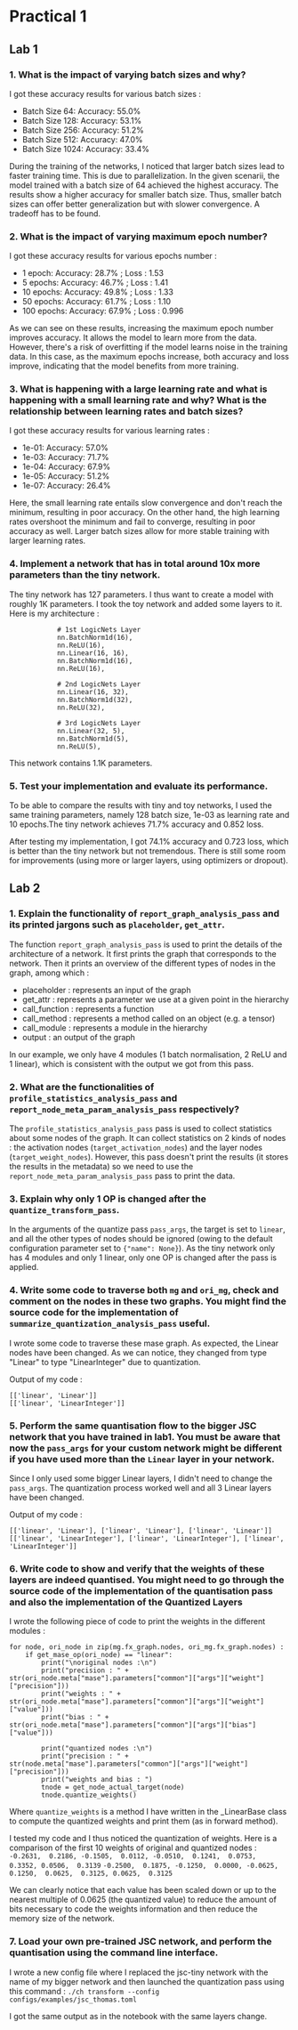 # Practical 1

## Lab 1

### 1. What is the impact of varying batch sizes and why?

I got these accuracy results for various batch sizes :

- Batch Size 64: Accuracy: 55.0%
- Batch Size 128: Accuracy: 53.1%
- Batch Size 256: Accuracy: 51.2%
- Batch Size 512: Accuracy: 47.0%
- Batch Size 1024: Accuracy: 33.4%

During the training of the networks, I noticed that larger batch sizes lead to faster training time. This is due to parallelization. In the given scenarii, the model trained with a batch size of 64 achieved the highest accuracy. The results show a higher accuracy for smaller batch size. Thus, smaller batch sizes can offer better generalization but with slower convergence. A tradeoff has to be found. 

### 2. What is the impact of varying maximum epoch number?

I got these accuracy results for various epochs number :

- 1 epoch: Accuracy: 28.7% ; Loss : 1.53
- 5 epochs: Accuracy: 46.7% ; Loss : 1.41
- 10 epochs: Accuracy: 49.8% ; Loss : 1.33
- 50 epochs: Accuracy: 61.7% ; Loss : 1.10
- 100 epochs: Accuracy: 67.9% ; Loss : 0.996

As we can see on these results, increasing the maximum epoch number improves accuracy. It allows the model to learn more from the data. However, there's a risk of overfitting if the model learns noise in the training data. In this case, as the maximum epochs increase, both accuracy and loss improve, indicating that the model benefits from more training.

### 3. What is happening with a large learning rate and what is happening with a small learning rate and why? What is the relationship between learning rates and batch sizes?

I got these accuracy results for various learning rates :

- 1e-01: Accuracy: 57.0%
- 1e-03: Accuracy: 71.7%
- 1e-04: Accuracy: 67.9%
- 1e-05: Accuracy: 51.2%
- 1e-07: Accuracy: 26.4%

Here, the small learning rate entails slow convergence and don't reach the minimum, resulting in poor accuracy. On the other hand, the high learning rates overshoot the minimum and fail to converge, resulting in poor accuracy as well. Larger batch sizes allow for more stable training with larger learning rates.

### 4. Implement a network that has in total around 10x more parameters than the tiny network.

The tiny network has 127 parameters. I thus want to create a model with roughly 1K parameters.
I took the toy network and added some layers to it. Here is my architecture :
```{python}
            # 1st LogicNets Layer
            nn.BatchNorm1d(16),
            nn.ReLU(16),
            nn.Linear(16, 16),
            nn.BatchNorm1d(16),
            nn.ReLU(16),

            # 2nd LogicNets Layer
            nn.Linear(16, 32),
            nn.BatchNorm1d(32),
            nn.ReLU(32),

            # 3rd LogicNets Layer
            nn.Linear(32, 5),
            nn.BatchNorm1d(5),
            nn.ReLU(5),
```

This network contains 1.1K parameters.

### 5. Test your implementation and evaluate its performance.

To be able to compare the results with tiny and toy networks, I used the same training parameters, namely 128 batch size, 1e-03 as learning rate and 10 epochs.The tiny network achieves 71.7% accuracy and 0.852 loss.

After testing my implementation, I got 74.1% accuracy and 0.723 loss, which is better than the tiny network but not tremendous. There is still some room for improvements (using more or larger layers, using optimizers or dropout).

## Lab 2

### 1. Explain the functionality of `report_graph_analysis_pass` and its printed jargons such as `placeholder`, `get_attr`.

The function `report_graph_analysis_pass` is used to print the details of the architecture of a network. It first prints the graph that corresponds to the network. Then it prints an overview of the different types of nodes in the graph, among which :
- placeholder : represents an input of the graph
- get_attr : represents a parameter we use at a given point in the hierarchy
- call_function : represents a function
- call_method : represents a method called on an object (e.g. a tensor)
- call_module : represents a module in the hierarchy
- output : an output of the graph

In our example, we only have 4 modules (1 batch normalisation, 2 ReLU and 1 linear), which is consistent with the output we got from this pass.

### 2. What are the functionalities of `profile_statistics_analysis_pass` and `report_node_meta_param_analysis_pass` respectively?

The `profile_statistics_analysis_pass` pass is used to collect statistics about some nodes of the graph. It can collect statistics on 2 kinds of nodes : the activation nodes (`target_activation_nodes`) and the layer nodes (`target_weight_nodes`). However, this pass doesn't print the results (it stores the results in the metadata) so we need to use the `report_node_meta_param_analysis_pass` pass to print the data. 

### 3. Explain why only 1 OP is changed after the `quantize_transform_pass`.

In the arguments of the quantize pass `pass_args`, the target is set to `linear`, and all the other types of nodes should be ignored (owing to the default configuration parameter set to `{"name": None}`). As the tiny network only has 4 modules and only 1 linear, only one OP is changed after the pass is applied.

### 4. Write some code to traverse both `mg` and `ori_mg`, check and comment on the nodes in these two graphs. You might find the source code for the implementation of `summarize_quantization_analysis_pass` useful.

I wrote some code to traverse these mase graph. As expected, the Linear nodes have been changed. As we can notice, they changed from type "Linear" to type "LinearInteger" due to quantization.

Output of my code :
```
[['linear', 'Linear']]
[['linear', 'LinearInteger']]
```

### 5. Perform the same quantisation flow to the bigger JSC network that you have trained in lab1. You must be aware that now the `pass_args` for your custom network might be different if you have used more than the `Linear` layer in your network.

Since I only used some bigger Linear layers, I didn't need to change the `pass_args`. The quantization process worked well and all 3 Linear layers have been changed.

Output of my code :
```
[['linear', 'Linear'], ['linear', 'Linear'], ['linear', 'Linear']]
[['linear', 'LinearInteger'], ['linear', 'LinearInteger'], ['linear', 'LinearInteger']]
```

### 6. Write code to show and verify that the weights of these layers are indeed quantised. You might need to go through the source code of the implementation of the quantisation pass and also the implementation of the Quantized Layers

I wrote the following piece of code to print the weights in the different modules :
```
for node, ori_node in zip(mg.fx_graph.nodes, ori_mg.fx_graph.nodes) :
    if get_mase_op(ori_node) == "linear":
        print("\noriginal nodes :\n")
        print("precision : " + str(ori_node.meta["mase"].parameters["common"]["args"]["weight"]["precision"]))
        print("weights : " + str(ori_node.meta["mase"].parameters["common"]["args"]["weight"]["value"]))
        print("bias : " + str(ori_node.meta["mase"].parameters["common"]["args"]["bias"]["value"]))
        
        print("quantized nodes :\n")
        print("precision : " + str(node.meta["mase"].parameters["common"]["args"]["weight"]["precision"]))
        print("weights and bias : ")
        tnode = get_node_actual_target(node)
        tnode.quantize_weights()
```
Where `quantize_weights` is a method I have written in the _LinearBase class to compute the quantized weights and print them (as in forward method).

I tested my code and I thus noticed the quantization of weights. Here is a comparison of the first 10 weights of original and quantized nodes :
`-0.2631,  0.2186, -0.1505,  0.0112, -0.0510,  0.1241,  0.0753,  0.3352, 0.0506,  0.3139`
`-0.2500,  0.1875, -0.1250,  0.0000, -0.0625,  0.1250,  0.0625,  0.3125, 0.0625,  0.3125`

We can clearly notice that each value has been scaled down or up to the nearest multiple of 0.0625 (the quantized value) to reduce the amount of bits necessary to code the weights information and then reduce the memory size of the network.

### 7. Load your own pre-trained JSC network, and perform the quantisation using the command line interface.

I wrote a new config file where I replaced the jsc-tiny network with the name of my bigger network and then launched the quantization pass using this command :
`./ch transform --config configs/examples/jsc_thomas.toml`

I got the same output as in the notebook with the same layers change.